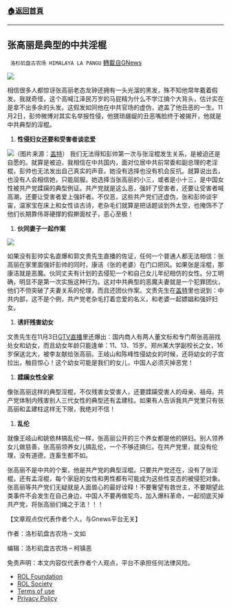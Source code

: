 ###  [:house:返回首頁](https://github.com/ourhimalayas/txt)
---


## 张高丽是典型的中共淫棍
` 洛杉矶盘古农场 HIMALAYA LA PANGU` [轉載自GNews](https://gnews.org/zh-hans/1648111/)

![](https://assets.gnews.org/wp-content/uploads/2021/11/32738DC3-1D34-4F8F-9ED7-2DAF675631A3.png)

相信很多人都惊讶张高丽老态龙钟还拥有一头光溜的黑发，殊不知他常年戴着假发。我就奇怪，这个高喊江泽民万岁的马屁精为什么不学江搞个大背头，估计实在是拿不出多余的头发。这假发如同他在中共官场的虚伪，遮盖了他丑恶的一生。11月2日，彭帅微博对其实名举报性侵，他猥琐龌龊的丑恶嘴脸终于被揭开，他就是中共典型的淫棍。

1. **性侵妇女还要和受害者谈恋爱**

![](https://assets.gnews.org/wp-content/uploads/2021/11/3B6F28FC-F265-4D12-AB34-EB252FCB5D5A.png)（图片来源：[盖特](https://gettr.com/post/pfuwdu33fb)）
我们无法得知彭帅第一次与张淫棍发生关系，是被迫还是自愿的。就算是被迫，我相信在中共国内，面对位居中共前常委和副总理的老淫棍，彭帅也无法发出自己真实的声音。她没有选择也没有机会反抗。就算说出去，也没有人会相信她，只能屈服。她选择当张高丽的小三，或者是小十三，是中国女性被共产党蹂躏的典型例证。共产党就是这么恶，强奸了受害者，还要让受害者喊高潮，还要让受害者爱上强奸者。不仅恶，这些共产党们还虚伪，张和彭帅谈宇宙，温家宝在床上和女性谈古诗，老杂毛们就算是把话题谈到外太空，也掩饰不了他们长期靠伟哥硬撑的假擀面杖子，恶心至极！

1. **伙同妻子一起作案**


![](https://assets.gnews.org/wp-content/uploads/2021/11/7DFCD125-2D3B-4F05-875A-7041E232D1FB.png)

如果没有彭帅实名直爆和郭文贵先生直播的佐证，任何一个普通人都无法相信：张高丽在家里面强奸彭帅的同时，康洁（张的老婆）在门口把风。如果张是淫棍，那康洁就是恶魔。伙同丈夫有计划的去侵犯一个和自己女儿年纪相仿的女性。分工明确，明显不是第一次实施这种行为。这对中共典型的恶魔夫妻就是一个犯罪团伙，他们不但突破了夫妻关系的伦理，而且还团伙作案。文贵先生在[盖特](https://gettr.com/post/pg0u830237)里也说到：中共内部，这不是个例，共产党老杂毛打着恋爱的名义，和老婆一起嫖娼和强奸妇女。

1. **诱奸残害幼女**


文贵先生在11月3日[GTV直播](https://gtv.org/video/id=61827dfd11d186296800dd83)里还爆出：国内商人有两人董文标和专门帮张高丽找处女和幼女，而且幼女年龄只能逢单：11、13、15岁。郑州某大学副校长之女，16岁保送北大，被李友献给张高丽。王岐山和陈峰性侵幼女的时候，还将幼女的子宫拉出，触目惊心！这个幼女可能是我们的女儿，中国人必须灭掉恶党！

1. **蹂躏女性全家**


像张高丽这样的典型淫棍，不仅残害女受害人，还要蹂躏受害人的母亲、祖母。共产党体制内残害别人三代女性的典型还有孟建柱。如果有人告诉我共产党里只有张高丽和孟建柱这样无下限，我绝对不信！

1. **乱伦**


就像王岐山和姚依林搞乱伦一样，张高丽公开的三个养女都是他的姘妇。别人领养女儿做慈善，张高丽领养女儿搞乱伦，一个不够还搞仨。在共产党里，就没有伦理，没有道德，连畜生都不如。

张高丽不是中共的个案，他是共产党的典型淫棍。只要共产党还在，没有了张淫棍，还有孟淫棍，每个家庭的女性和男性都有可能成为这些性变态的被侵犯对象。张高丽等共产党们无疑就是人面兽心的最好诠释！不要奢望有救世主，不要期望此类事件不会发生在自己身边，中国人不要再做鸵鸟，加入爆料革命，一起彻底灭掉共产党，将张高丽们绳之于法！！！

【文章观点仅代表作者个人，与Gnews平台无关】



作者：洛杉矶盘古农场 – 文如

编辑：洛杉矶盘古农场 – 柯镇恶

 

免责声明：本文内容仅代表作者个人观点，平台不承担任何法律风险。

- [ROL Foundation](https://rolfoundation.org/)
- [ROL Society](https://rolsociety.org/)
- [Terms of use](https://gnews.org/terms-of-use-3/)
- [Privacy Policy](https://gnews.org/privacy-policy/)
